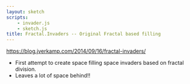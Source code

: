 ```yaml
---
layout: sketch
scripts: 
    - invader.js
    - sketch.js
title: Fractal.Invaders -- Original Fractal based filling
---
```


<https://blog.jverkamp.com/2014/09/16/fractal-invaders/>

* First attempt to create space filling space invaders based on fractal division.
* Leaves a lot of space behind!!